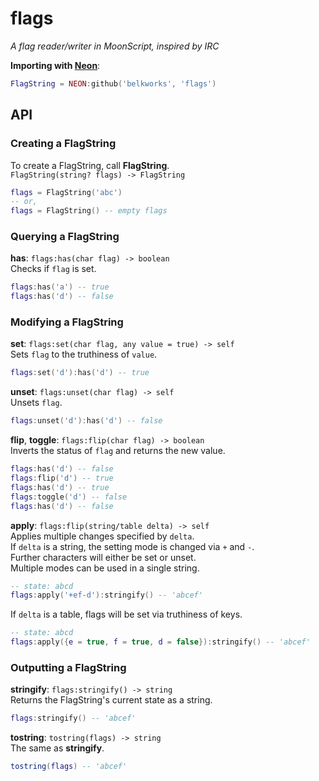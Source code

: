 

# flags
*A flag reader/writer in MoonScript, inspired by IRC*

**Importing with [Neon](https://github.com/Belkworks/NEON)**:
```lua
FlagString = NEON:github('belkworks', 'flags')
```

## API

### Creating a FlagString

To create a FlagString, call **FlagString**.  
`FlagString(string? flags) -> FlagString`
```lua
flags = FlagString('abc')
-- or,
flags = FlagString() -- empty flags
```

### Querying a FlagString

**has**: `flags:has(char flag) -> boolean`  
Checks if `flag` is set.
```lua
flags:has('a') -- true
flags:has('d') -- false
```

### Modifying a FlagString

**set**: `flags:set(char flag, any value = true) -> self`  
Sets `flag` to the truthiness of `value`.
```lua
flags:set('d'):has('d') -- true
```

**unset**: `flags:unset(char flag) -> self`  
Unsets `flag`.
```lua
flags:unset('d'):has('d') -- false
```

**flip**, **toggle**: `flags:flip(char flag) -> boolean`  
Inverts the status of `flag` and returns the new value.
```lua
flags:has('d') -- false
flags:flip('d') -- true
flags:has('d') -- true
flags:toggle('d') -- false
flags:has('d') -- false
```

**apply**: `flags:flip(string/table delta) -> self`  
Applies multiple changes specified by `delta`.  
If `delta` is a string, the setting mode is changed via `+` and `-`.  
Further characters will either be set or unset.  
Multiple modes can be used in a single string.
```lua
-- state: abcd
flags:apply('+ef-d'):stringify() -- 'abcef'
```
If `delta` is a table, flags will be set via truthiness of keys.
```lua
-- state: abcd
flags:apply({e = true, f = true, d = false}):stringify() -- 'abcef'
```

### Outputting a FlagString

**stringify**: `flags:stringify() -> string`  
Returns the FlagString's current state as a string.
```lua
flags:stringify() -- 'abcef'
```

**tostring**: `tostring(flags) -> string`  
The same as **stringify**.
```lua
tostring(flags) -- 'abcef'
```
